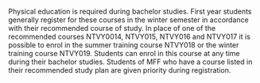 Physical education is required during bachelor studies. First year students generally register for these courses in the winter semester in accordance with their recommended course of study. In place of one of the recommended courses NTVY0014, NTVY015, NTVY016 and NTVY017 it is possible to enrol in the summer training course NTVY018 or the winter training course NTVY019. Students can enrol in this course at any time during their bachelor studies. Students of MFF who have a course listed in their recommended study plan are given priority during registration.
